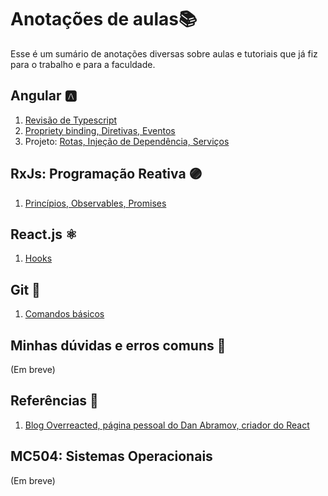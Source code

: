# Anotações de aulas📚
Esse é um sumário de anotações diversas sobre aulas e tutoriais que já fiz para o trabalho e para a faculdade. 

 ## Angular 🅰️	
 1. [Revisão de Typescript](https://github.com/NatSatie/notasDeAula/blob/main/angular/angular_part1.md)
 2. [Propriety binding, Diretivas, Eventos](https://github.com/NatSatie/notasDeAula/blob/main/angular/angular_part2.md)
 3. Projeto: [Rotas, Injeção de Dependência, Serviços](https://github.com/NatSatie/notasDeAula/blob/main/angular/angular_part3.md)
 
 ## RxJs: Programação Reativa 🟣
  
 1. [Princípios, Observables, Promises](https://github.com/NatSatie/notasDeAula/blob/main/RxJS.md)
 
 ## React.js ⚛️
 
 1. [Hooks](https://github.com/NatSatie/notasDeAula/blob/main/react/hooks.md)
 
## Git 🐙
 
 1. [Comandos básicos](https://github.com/NatSatie/notasDeAula/blob/main/git.md)

## Minhas dúvidas e erros comuns 🙋
 
(Em breve)

## Referências 🔖

 1. [Blog Overreacted, página pessoal do Dan Abramov, criador do React](https://overreacted.io/)

## MC504: Sistemas Operacionais

(Em breve)
